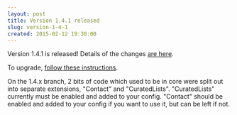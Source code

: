 ```yaml
---
layout: post
title: Version 1.4.1 released
slug: version-1-4-1
created: 2015-02-12 19:30:00
---
```


Version 1.4.1 is released! Details of the changes [are here](http://ican.openacalendar.org/release/1.4.1.html).

To upgrade, [follow these instructions](http://docs.openacalendar.org/en/v1.4.x/serveradministrators/core/upgrading.html).

On the 1.4.x branch, 2 bits of code which used to be in core were split out into separate extensions, "Contact" and "CuratedLists". 
"CuratedLists" currently must be enabled and added to your config. 
"Contact" should be enabled and added to your config if you want to use it, but can be left if not.
